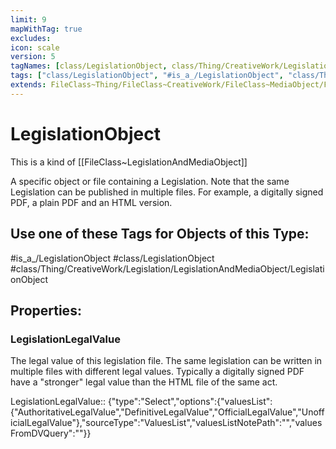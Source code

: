 ```yaml
---
limit: 9
mapWithTag: true
excludes:
icon: scale
version: 5
tagNames: [class/LegislationObject, class/Thing/CreativeWork/Legislation/LegislationAndMediaObject/LegislationObject, is_a_/LegislationObject, schema-org/LegislationObject]
tags: ["class/LegislationObject", "#is_a_/LegislationObject", "class/Thing/CreativeWork/Legislation/LegislationAndMediaObject/LegislationObject"]
extends: FileClass~Thing/FileClass~CreativeWork/FileClass~MediaObject/FileClass~LegislationAndMediaObject
---
```


# LegislationObject
This is a kind of [[FileClass~LegislationAndMediaObject]]

A specific object or file containing a Legislation. Note that the same Legislation can be published in multiple files. For example, a digitally signed PDF, a plain PDF and an HTML version.


## Use one of these Tags for Objects of this Type:

#is_a_/LegislationObject
#class/LegislationObject
#class/Thing/CreativeWork/Legislation/LegislationAndMediaObject/LegislationObject

## Properties:

### LegislationLegalValue
The legal value of this legislation file. The same legislation can be written in multiple files with different legal values. Typically a digitally signed PDF have a "stronger" legal value than the HTML file of the same act.

LegislationLegalValue:: {"type":"Select","options":{"valuesList":{"AuthoritativeLegalValue","DefinitiveLegalValue","OfficialLegalValue","UnofficialLegalValue"},"sourceType":"ValuesList","valuesListNotePath":"","valuesFromDVQuery":""}}


